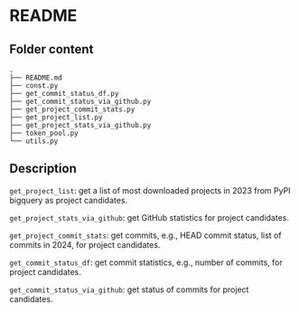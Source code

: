 # README

## Folder content

```
.
├── README.md
├── const.py
├── get_commit_status_df.py
├── get_commit_status_via_github.py
├── get_project_commit_stats.py
├── get_project_list.py
├── get_project_stats_via_github.py
├── token_pool.py
└── utils.py
```


## Description

`get_project_list`: get a list of most downloaded projects in 2023 from PyPI bigquery as project candidates.

`get_project_stats_via_github`: get GitHub statistics for project candidates.

`get_project_commit_stats`: get commits, e.g., HEAD commit status, list of commits in 2024, for project candidates.

`get_commit_status_df`: get commit statistics, e.g., number of commits, for project candidates.

`get_commit_status_via_github`: get status of commits for project candidates.
